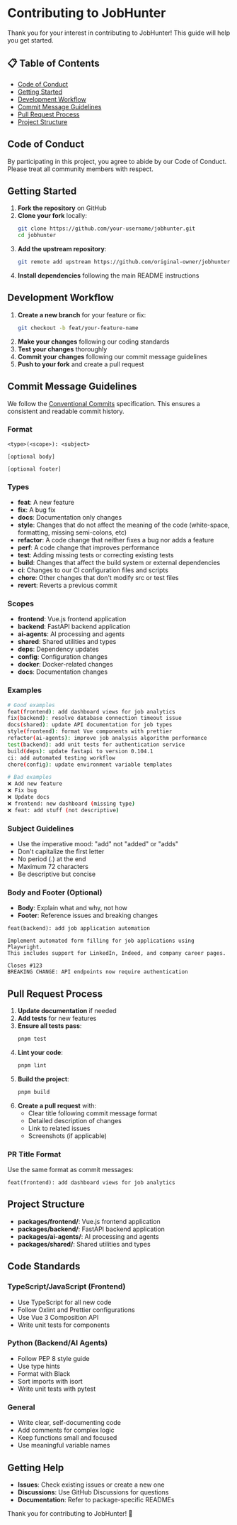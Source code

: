 # Contributing to JobHunter

Thank you for your interest in contributing to JobHunter! This guide will help you get started.

## 📋 Table of Contents

- [Code of Conduct](#code-of-conduct)
- [Getting Started](#getting-started)
- [Development Workflow](#development-workflow)
- [Commit Message Guidelines](#commit-message-guidelines)
- [Pull Request Process](#pull-request-process)
- [Project Structure](#project-structure)

## Code of Conduct

By participating in this project, you agree to abide by our Code of Conduct. Please treat all community members with respect.

## Getting Started

1. **Fork the repository** on GitHub
2. **Clone your fork** locally:
   ```bash
   git clone https://github.com/your-username/jobhunter.git
   cd jobhunter
   ```
3. **Add the upstream repository**:
   ```bash
   git remote add upstream https://github.com/original-owner/jobhunter.git
   ```
4. **Install dependencies** following the main README instructions

## Development Workflow

1. **Create a new branch** for your feature or fix:
   ```bash
   git checkout -b feat/your-feature-name
   ```
2. **Make your changes** following our coding standards
3. **Test your changes** thoroughly
4. **Commit your changes** following our commit message guidelines
5. **Push to your fork** and create a pull request

## Commit Message Guidelines

We follow the [Conventional Commits](https://www.conventionalcommits.org/) specification. This ensures a consistent and readable commit history.

### Format

```
<type>(<scope>): <subject>

[optional body]

[optional footer]
```

### Types

- **feat**: A new feature
- **fix**: A bug fix
- **docs**: Documentation only changes
- **style**: Changes that do not affect the meaning of the code (white-space, formatting, missing semi-colons, etc)
- **refactor**: A code change that neither fixes a bug nor adds a feature
- **perf**: A code change that improves performance
- **test**: Adding missing tests or correcting existing tests
- **build**: Changes that affect the build system or external dependencies
- **ci**: Changes to our CI configuration files and scripts
- **chore**: Other changes that don't modify src or test files
- **revert**: Reverts a previous commit

### Scopes

- **frontend**: Vue.js frontend application
- **backend**: FastAPI backend application
- **ai-agents**: AI processing and agents
- **shared**: Shared utilities and types
- **deps**: Dependency updates
- **config**: Configuration changes
- **docker**: Docker-related changes
- **docs**: Documentation changes

### Examples

```bash
# Good examples
feat(frontend): add dashboard views for job analytics
fix(backend): resolve database connection timeout issue
docs(shared): update API documentation for job types
style(frontend): format Vue components with prettier
refactor(ai-agents): improve job analysis algorithm performance
test(backend): add unit tests for authentication service
build(deps): update fastapi to version 0.104.1
ci: add automated testing workflow
chore(config): update environment variable templates

# Bad examples
❌ Add new feature
❌ Fix bug
❌ Update docs
❌ frontend: new dashboard (missing type)
❌ feat: add stuff (not descriptive)
```

### Subject Guidelines

- Use the imperative mood: "add" not "added" or "adds"
- Don't capitalize the first letter
- No period (.) at the end
- Maximum 72 characters
- Be descriptive but concise

### Body and Footer (Optional)

- **Body**: Explain what and why, not how
- **Footer**: Reference issues and breaking changes

```
feat(backend): add job application automation

Implement automated form filling for job applications using Playwright.
This includes support for LinkedIn, Indeed, and company career pages.

Closes #123
BREAKING CHANGE: API endpoints now require authentication
```

## Pull Request Process

1. **Update documentation** if needed
2. **Add tests** for new features
3. **Ensure all tests pass**:
   ```bash
   pnpm test
   ```
4. **Lint your code**:
   ```bash
   pnpm lint
   ```
5. **Build the project**:
   ```bash
   pnpm build
   ```
6. **Create a pull request** with:
   - Clear title following commit message format
   - Detailed description of changes
   - Link to related issues
   - Screenshots (if applicable)

### PR Title Format

Use the same format as commit messages:

```
feat(frontend): add dashboard views for job analytics
```

## Project Structure

- **packages/frontend/**: Vue.js frontend application
- **packages/backend/**: FastAPI backend application
- **packages/ai-agents/**: AI processing and agents
- **packages/shared/**: Shared utilities and types

## Code Standards

### TypeScript/JavaScript (Frontend)

- Use TypeScript for all new code
- Follow Oxlint and Prettier configurations
- Use Vue 3 Composition API
- Write unit tests for components

### Python (Backend/AI Agents)

- Follow PEP 8 style guide
- Use type hints
- Format with Black
- Sort imports with isort
- Write unit tests with pytest

### General

- Write clear, self-documenting code
- Add comments for complex logic
- Keep functions small and focused
- Use meaningful variable names

## Getting Help

- **Issues**: Check existing issues or create a new one
- **Discussions**: Use GitHub Discussions for questions
- **Documentation**: Refer to package-specific READMEs

Thank you for contributing to JobHunter! 🚀
